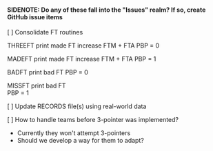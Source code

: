 #### SIDENOTE: Do any of these fall into the "Issues" realm? If so, create GitHub issue items ####

[ ] Consolidate FT routines

THREEFT
	print made FT
	increase FTM + FTA
	PBP = 0

MADEFT
	print made FT
	increase FTM + FTA
	PBP = 1


BADFT
	print bad FT
	PBP = 0


MISSFT
	print bad FT	
	PBP = 1

[ ] Update RECORDS file(s) using real-world data

[ ] How to handle teams before 3-pointer was implemented?
- Currently they won't attempt 3-pointers
- Should we develop a way for them to adapt?

